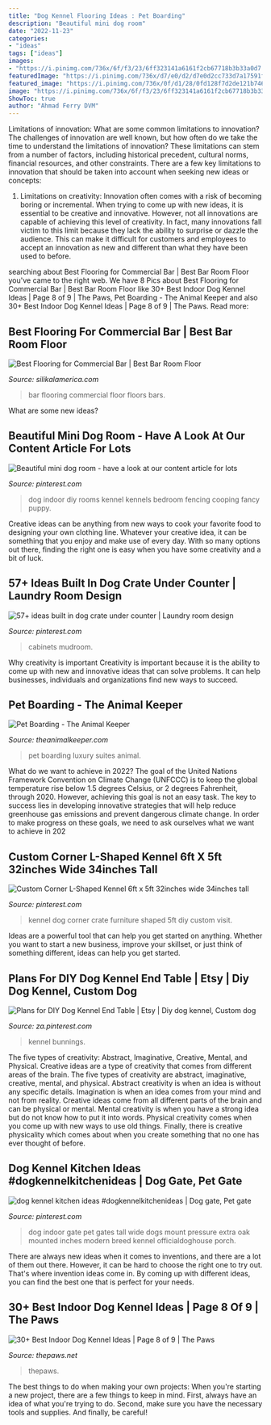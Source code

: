 ```yaml
---
title: "Dog Kennel Flooring Ideas : Pet Boarding"
description: "Beautiful mini dog room"
date: "2022-11-23"
categories:
- "ideas"
tags: ["ideas"]
images:
- "https://i.pinimg.com/736x/6f/f3/23/6ff323141a6161f2cb67718b3b33a0d7.jpg"
featuredImage: "https://i.pinimg.com/736x/d7/e0/d2/d7e0d2cc733d7a17591fc9ca97c6e312.jpg"
featured_image: "https://i.pinimg.com/736x/0f/d1/28/0fd128f7d2de121b74606e408eb44fd0.jpg"
image: "https://i.pinimg.com/736x/6f/f3/23/6ff323141a6161f2cb67718b3b33a0d7.jpg"
ShowToc: true
author: "Ahmad Ferry DVM"
---
```



Limitations of innovation: What are some common limitations to innovation?
The challenges of innovation are well known, but how often do we take the time to understand the limitations of innovation? These limitations can stem from a number of factors, including historical precedent, cultural norms, financial resources, and other constraints.
There are a few key limitations to innovation that should be taken into account when seeking new ideas or concepts:

1. Limitations on creativity: Innovation often comes with a risk of becoming boring or incremental. When trying to come up with new ideas, it is essential to be creative and innovative. However, not all innovations are capable of achieving this level of creativity. In fact, many innovations fall victim to this limit because they lack the ability to surprise or dazzle the audience. This can make it difficult for customers and employees to accept an innovation as new and different than what they have been used to before.


	

		
searching about Best Flooring for Commercial Bar | Best Bar Room Floor you've came to the right web. We have 8 Pics about Best Flooring for Commercial Bar | Best Bar Room Floor like 30+ Best Indoor Dog Kennel Ideas | Page 8 of 9 | The Paws, Pet Boarding - The Animal Keeper and also 30+ Best Indoor Dog Kennel Ideas | Page 8 of 9 | The Paws. Read more:
		
    
## Best Flooring For Commercial Bar | Best Bar Room Floor

<img loading=lazy src="http://www.silikalamerica.com/blog/wp-content/uploads/2012/06/commercialed-bars-best-floors.jpg" onerror="this.onerror=null;this.src='https://tse4.mm.bing.net/th?id=OIP.EAFouDfiRu7Gp-HekaetrwHaLH&amp;pid=15.1';" alt="Best Flooring for Commercial Bar | Best Bar Room Floor">

_Source: silikalamerica.com_

>bar flooring commercial floor floors bars. 

	

What are some new ideas?
 

    
## Beautiful Mini Dog Room - Have A Look At Our Content Article For Lots

<img loading=lazy src="https://i.pinimg.com/736x/62/c4/83/62c48347b3c58a55f2825fe6e6d48088.jpg" onerror="this.onerror=null;this.src='https://tse4.mm.bing.net/th?id=OIP.SXBfHMNkhEsFDs-whaW2nwHaJ3&amp;pid=15.1';" alt="Beautiful mini dog room - have a look at our content article for lots">

_Source: pinterest.com_

>dog indoor diy rooms kennel kennels bedroom fencing cooping fancy puppy. 

	

Creative ideas can be anything from new ways to cook your favorite food to designing your own clothing line. Whatever your creative idea, it can be something that you enjoy and make use of every day. With so many options out there, finding the right one is easy when you have some creativity and a bit of luck.

    
## 57+ Ideas Built In Dog Crate Under Counter | Laundry Room Design

<img loading=lazy src="https://i.pinimg.com/736x/22/6e/be/226ebe67e5d57277602ea4b55376c8a3.jpg" onerror="this.onerror=null;this.src='https://tse3.mm.bing.net/th?id=OIP.jEENPcsSVPBFqlNrmNTbnwAAAA&amp;pid=15.1';" alt="57+ ideas built in dog crate under counter | Laundry room design">

_Source: pinterest.com_

>cabinets mudroom. 

	

Why creativity is important
Creativity is important because it is the ability to come up with new and innovative ideas that can solve problems. It can help businesses, individuals and organizations find new ways to succeed.

    
## Pet Boarding - The Animal Keeper

<img loading=lazy src="http://theanimalkeeper.com/wp-content/uploads/pet-luxury-suites.jpg" onerror="this.onerror=null;this.src='https://tse1.mm.bing.net/th?id=OIP.78zQObFy4RNlvz8eygdZtQHaE7&amp;pid=15.1';" alt="Pet Boarding - The Animal Keeper">

_Source: theanimalkeeper.com_

>pet boarding luxury suites animal. 

	

What do we want to achieve in 2022?
The goal of the United Nations Framework Convention on Climate Change (UNFCCC) is to keep the global temperature rise below 1.5 degrees Celsius, or 2 degrees Fahrenheit, through 2020. However, achieving this goal is not an easy task. The key to success lies in developing innovative strategies that will help reduce greenhouse gas emissions and prevent dangerous climate change. In order to make progress on these goals, we need to ask ourselves what we want to achieve in 202
    
## Custom Corner L-Shaped Kennel 6ft X 5ft 32inches Wide 34inches Tall

<img loading=lazy src="https://i.pinimg.com/736x/d7/e0/d2/d7e0d2cc733d7a17591fc9ca97c6e312.jpg" onerror="this.onerror=null;this.src='https://tse1.mm.bing.net/th?id=OIP.i0396WD-yL8lgYBTPYX6dAHaJ4&amp;pid=15.1';" alt="Custom Corner L-Shaped Kennel 6ft x 5ft 32inches wide 34inches tall">

_Source: pinterest.com_

>kennel dog corner crate furniture shaped 5ft diy custom visit. 

	

Ideas are a powerful tool that can help you get started on anything. Whether you want to start a new business, improve your skillset, or just think of something different, ideas can help you get started.

    
## Plans For DIY Dog Kennel End Table | Etsy | Diy Dog Kennel, Custom Dog

<img loading=lazy src="https://i.pinimg.com/736x/0f/d1/28/0fd128f7d2de121b74606e408eb44fd0.jpg" onerror="this.onerror=null;this.src='https://tse2.mm.bing.net/th?id=OIP.MaFPhELcZe_LxusmMkUG7gHaJ3&amp;pid=15.1';" alt="Plans for DIY Dog Kennel End Table | Etsy | Diy dog kennel, Custom dog">

_Source: za.pinterest.com_

>kennel bunnings. 

	

The five types of creativity: Abstract, Imaginative, Creative, Mental, and Physical.
Creative ideas are a type of creativity that comes from different areas of the brain. The five types of creativity are abstract, imaginative, creative, mental, and physical. Abstract creativity is when an idea is without any specific details. Imagination is when an idea comes from your mind and not from reality. Creative ideas come from all different parts of the brain and can be physical or mental. Mental creativity is when you have a strong idea but do not know how to put it into words. Physical creativity comes when you come up with new ways to use old things. Finally, there is creative physicality which comes about when you create something that no one has ever thought of before.

    
## Dog Kennel Kitchen Ideas #dogkennelkitchenideas | Dog Gate, Pet Gate

<img loading=lazy src="https://i.pinimg.com/736x/6f/f3/23/6ff323141a6161f2cb67718b3b33a0d7.jpg" onerror="this.onerror=null;this.src='https://tse3.mm.bing.net/th?id=OIP.eYkVnP2w6qqEyJ6_BrnWdAHaHa&amp;pid=15.1';" alt="dog kennel kitchen ideas #dogkennelkitchenideas | Dog gate, Pet gate">

_Source: pinterest.com_

>dog indoor gate pet gates tall wide dogs mount pressure extra oak mounted inches modern breed kennel officialdoghouse porch. 

	

There are always new ideas when it comes to inventions, and there are a lot of them out there. However, it can be hard to choose the right one to try out. That's where invention ideas come in. By coming up with different ideas, you can find the best one that is perfect for your needs.

    
## 30+ Best Indoor Dog Kennel Ideas | Page 8 Of 9 | The Paws

<img loading=lazy src="https://www.thepaws.net/wp-content/uploads/2018/10/indoor-dog-kennel-idea-2.jpg" onerror="this.onerror=null;this.src='https://tse2.mm.bing.net/th?id=OIP.DihfLz51fSP7Kbfl8hZCkgHaFF&amp;pid=15.1';" alt="30+ Best Indoor Dog Kennel Ideas | Page 8 of 9 | The Paws">

_Source: thepaws.net_

>thepaws. 

	

The best things to do when making your own projects:
When you're starting a new project, there are a few things to keep in mind. First, always have an idea of what you're trying to do. Second, make sure you have the necessary tools and supplies. And finally, be careful!


